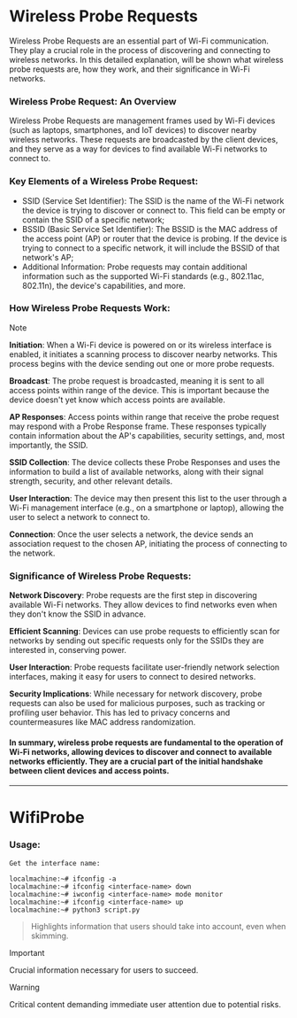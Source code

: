 # Wireless Probe Requests

Wireless Probe Requests are an essential part of Wi-Fi communication. They play a crucial role in the process of discovering and connecting to wireless networks. In this detailed explanation, will be shown what wireless probe requests are, how they work, and their significance in Wi-Fi networks.

### Wireless Probe Request: An Overview

Wireless Probe Requests are management frames used by Wi-Fi devices (such as laptops, smartphones, and IoT devices) to discover nearby wireless networks. These requests are broadcasted by the client devices, and they serve as a way for devices to find available Wi-Fi networks to connect to.

### Key Elements of a Wireless Probe Request:

 * SSID (Service Set Identifier): The SSID is the name of the Wi-Fi network the device is trying to discover or connect to. This field can be empty or contain the SSID of a specific network;
 * BSSID (Basic Service Set Identifier): The BSSID is the MAC address of the access point (AP) or router that the device is probing. If the device is trying to connect to a specific network, it will include the BSSID of that network's AP;
 * Additional Information: Probe requests may contain additional information such as the supported Wi-Fi standards (e.g., 802.11ac, 802.11n), the device's capabilities, and more.

### How Wireless Probe Requests Work:

> [!NOTE]
> **Initiation**: When a Wi-Fi device is powered on or its wireless interface is enabled, it initiates a scanning process to discover nearby networks. This process begins with the device sending out one or more probe requests.
>
> **Broadcast**: The probe request is broadcasted, meaning it is sent to all access points within range of the device. This is important because the device doesn't yet know which access points are available.
>
> **AP Responses**: Access points within range that receive the probe request may respond with a Probe Response frame. These responses typically contain information about the AP's capabilities, security settings, and, most importantly, the SSID.
>
> **SSID Collection**: The device collects these Probe Responses and uses the information to build a list of available networks, along with their signal strength, security, and other relevant details.
>
> **User Interaction**: The device may then present this list to the user through a Wi-Fi management interface (e.g., on a smartphone or laptop), allowing the user to select a network to connect to.
>
> **Connection**: Once the user selects a network, the device sends an association request to the chosen AP, initiating the process of connecting to the network.


### Significance of Wireless Probe Requests:
 **Network Discovery**: Probe requests are the first step in discovering available Wi-Fi networks. They allow devices to find networks even when they don't know the SSID in advance.
 
 **Efficient Scanning**: Devices can use probe requests to efficiently scan for networks by sending out specific requests only for the SSIDs they are interested in, conserving power.
 
 **User Interaction**: Probe requests facilitate user-friendly network selection interfaces, making it easy for users to connect to desired networks.
 
 **Security Implications**: While necessary for network discovery, probe requests can also be used for malicious purposes, such as tracking or profiling user behavior. This has led to privacy concerns and countermeasures like MAC address randomization.

#### In summary, wireless probe requests are fundamental to the operation of Wi-Fi networks, allowing devices to discover and connect to available networks efficiently. They are a crucial part of the initial handshake between client devices and access points.
----

# WifiProbe
 
### Usage:

```
Get the interface name:

localmachine:~# ifconfig -a
localmachine:~# ifconfig <interface-name> down
localmachine:~# iwconfig <interface-name> mode monitor
localmachine:~# ifconfig <interface-name> up
localmachine:~# python3 script.py 

```

> Highlights information that users should take into account, even when skimming.

> [!IMPORTANT]
> Crucial information necessary for users to succeed.

> [!WARNING]
> Critical content demanding immediate user attention due to potential risks.
